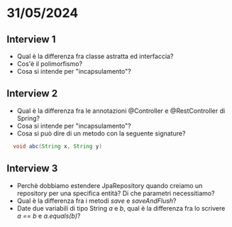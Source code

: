 # 31/05/2024
## Interview 1
- Qual è la differenza fra classe astratta ed interfaccia?
- Cos'è il polimorfismo?
- Cosa si intende per "incapsulamento"?

## Interview 2
- Qual è la differenza fra le annotazioni @Controller e @RestController di Spring?
- Cosa si intende per "incapsulamento"?
- Cosa si può dire di un metodo con la seguente signature?
```java
  void abc(String x, String y)
```

## Interview 3
- Perchè dobbiamo estendere JpaRepository quando creiamo un repository per una specifica entità? Di che parametri necessitiamo?
- Qual è la differenza fra i metodi *save* e *saveAndFlush*?
- Date due variabili di tipo String *a* e *b*, qual è la differenza fra lo scrivere *a == b* e *a.equals(b)*?

